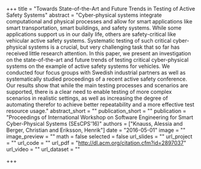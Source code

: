+++
title = "Towards State-of-the-Art and Future Trends in Testing of Active Safety Systems"
abstract = "Cyber-physical systems integrate computational and physical processes and allow for smart applications like smart transportation, smart buildings, and safety systems. While some applications support us in our daily life, others are safety-critical like vehicular active safety systems. Systematic testing of such critical cyber-physical systems is a crucial, but very challenging task that so far has received little research attention. In this paper, we present an investigation on the state-of-the-art and future trends of testing critical cyber-physical systems on the example of active safety systems for vehicles. We conducted four focus groups with Swedish industrial partners as well as systematically studied proceedings of a recent active safety conference. Our results show that while the main testing processes and scenarios are supported, there is a clear need to enable testing of more complex scenarios in realistic settings, as well as increasing the degree of automating therefor to achieve better repeatability and a more effective test resource usage."
abstract_short = ""
publication_short = ""
publication = "Proceedings of International Workshop on Software Engineering for Smart Cyber-Physical Systems (SEsCPS'16)"
authors = ["Knauss, Alessia and Berger, Christian and Eriksson, Henrik"]
date = "2016-05-01"
image = ""
image_preview = ""
math = false
selected = false
url_slides = ""
url_project = ""
url_code = ""
url_pdf = "http://dl.acm.org/citation.cfm?id=2897037"
url_video = ""
url_dataset = ""

+++

